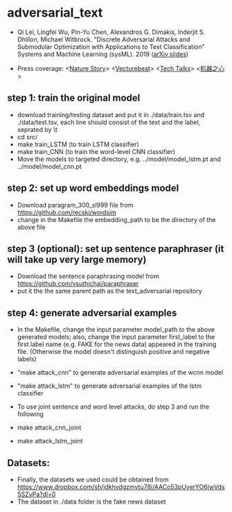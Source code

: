 # adversarial_text

 - Qi Lei, Lingfei Wu, Pin-Yu Chen, Alexandros G. Dimakis, Inderjit S. Dhillon, Michael Witbrock. "Discrete Adversarial Attacks and Submodular Optimization with Applications to Text Classification” Systems and Machine Learning (sysML). 2019 ([arXiv](https://arxiv.org/abs/1812.00151),[slides](http://users.oden.utexas.edu/~leiqi/discrete_attack.pdf)) 

 - Press coverage: <[Nature Story](https://www.nature.com/articles/d41586-019-01510-1?utm_source=twt_nnc&utm_medium=social&utm_campaign=naturenews&sf212595612=1)> <[Vecturebeat](https://venturebeat.com/2019/04/01/text-based-ai-models-are-vulnerable-to-paraphrasing-attacks-researchers-find/)> <[Tech Talks](https://bdtechtalks.com/2019/04/02/ai-nlp-paraphrasing-adversarial-attacks/)> <[机器之心](https://www.jiqizhixin.com/articles/2019-03-27-10?from=synced&keyword=SysML%202019)> 

## step 1: train the original model
 - download training/testing dataset and put it in ./data/train.tsv and ./data/test.tsv, each line should consist of the text and the label, seprated by \t
 - cd src/
 - make train_LSTM (to train LSTM classifier)
 - make train_CNN (to train the word-level CNN classifier)
 - Move the models to targeted directory, e.g. ../model/model_lstm.pt and ../model/model_cnn.pt
## step 2: set up word embeddings model
 - Download paragram_300_sl999 file from https://github.com/recski/wordsim
 - change in the Makefile the embedding_path to be the directory of the above file

## step 3 (optional): set up sentence paraphraser (it will take up very large memory)
 - Download the sentence paraphrasing model from https://github.com/vsuthichai/paraphraser
 - put it the the same parent path as the text_adversarial repository

## step 4: generate adversarial examples
 - In the Makefile, change the input parameter model_path to the above generated models; also, change the input parameter first_label to the first label name (e.g. FAKE for the news data) appeared in the training file. (Otherwise the model doesn't distinguish positive and negative labels)
 - "make attack_cnn" to generate adversarial examples of the wcnn model
 - "make attack_lstm" to generate adversarial examples of the lstm classifier

 - To use joint sentence and word level attacks, do step 3 and run the following
 - make attack_cnn_joint
 - make attack_lstm_joint


## Datasets:
 - Finally, the datasets we used could be obtained from https://www.dropbox.com/sh/jdkhvdgzmytu78i/AACo53pUyerYO6jwVds5SZyPa?dl=0
 - The dataset in ./data folder is the fake news dataset  
